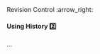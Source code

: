 <link rel="stylesheet" href="{{baseUrl}}/css/textbook.css">

<div class="website-content">

<div id="path">Revision Control :arrow_right: </div>

<div id="title">

#### Using History :two:

</div>

<div id="body">

...

</div>

</div>

